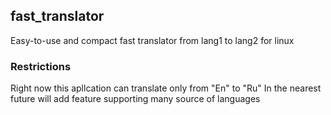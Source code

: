 ## fast_translator
Easy-to-use and compact fast translator from lang1 to lang2 for linux

### Restrictions
Right now this apllcation can translate only from "En" to "Ru"
In the nearest future will add feature supporting many source of languages

